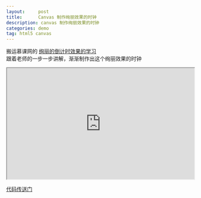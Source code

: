 ```yaml
---
layout:     post
title:      Canvas 制作绚丽效果的时钟
description: canvas 制作绚丽效果的时钟
categories: demo
tag: html5 canvas
---
```


搬运慕课网的 <a href="http://www.imooc.com/view/133">绚丽的倒计时效果的学习</a>   
    跟着老师的一步一步讲解，渐渐制作出这个绚丽效果的时钟

<iframe width="100%" height="300" class="iframe-wrap" src="https://htmlpreview.github.io/?https://github.com/flowerguo/someDemo/blob/master/canvas/clock/index.html"></iframe> 

<a href="https://github.com/flowerguo/someDemo/tree/master/canvas/clock" target="_blank" title="">代码传送门</a>

